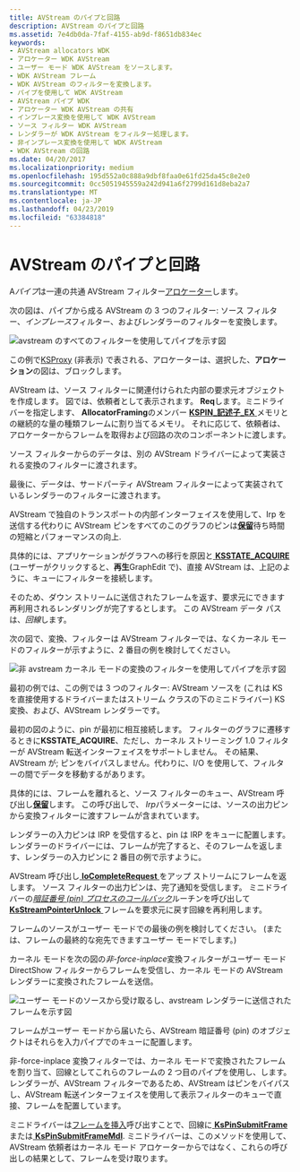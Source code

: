```yaml
---
title: AVStream のパイプと回路
description: AVStream のパイプと回路
ms.assetid: 7e4db0da-7faf-4155-ab9d-f8651db834ec
keywords:
- AVStream allocators WDK
- アロケーター WDK AVStream
- ユーザー モード WDK AVStream をソースします。
- WDK AVStream フレーム
- WDK AVStream のフィルターを変換します。
- パイプを使用して WDK AVStream
- AVStream パイプ WDK
- アロケーター WDK AVStream の共有
- インプレース変換を使用して WDK AVStream
- ソース フィルター WDK AVStream
- レンダラーが WDK AVStream をフィルター処理します。
- 非インプレース変換を使用して WDK AVStream
- WDK AVStream の回路
ms.date: 04/20/2017
ms.localizationpriority: medium
ms.openlocfilehash: 195d552a0c888a9dbf8faa0e61fd25da45c8e2e0
ms.sourcegitcommit: 0cc5051945559a242d941a6f2799d161d8eba2a7
ms.translationtype: MT
ms.contentlocale: ja-JP
ms.lasthandoff: 04/23/2019
ms.locfileid: "63384818"
---
```

# <a name="avstream-pipes-and-circuits"></a>AVStream のパイプと回路





A*パイプ*は一連の共通 AVStream フィルター[アロケーター](avstream-allocators.md)します。

次の図は、パイプから成る AVStream の 3 つのフィルター: ソース フィルター、*インプレース*フィルター、およびレンダラーのフィルターを変換します。

![avstream のすべてのフィルターを使用してパイプを示す図](images/pipe1.png)

この例で[KSProxy](https://msdn.microsoft.com/library/windows/hardware/ff560877) (非表示) で表される、アロケーターは、選択した、**アロケーション**の図は、ブロックします。

AVStream は、ソース フィルターに関連付けられた内部の要求元オブジェクトを作成します。 図では、依頼者として表示されます。 **Req**します。ミニドライバーを指定します、 **AllocatorFraming**のメンバー [ **KSPIN\_記述子\_EX** ](https://msdn.microsoft.com/library/windows/hardware/ff563534)メモリとの継続的な量の種類フレームに割り当てるメモリ。 それに応じて、依頼者は、アロケーターからフレームを取得および回路の次のコンポーネントに渡します。

ソース フィルターからのデータは、別の AVStream ドライバーによって実装される変換のフィルターに渡されます。

最後に、データは、サードパーティ AVStream フィルターによって実装されているレンダラーのフィルターに渡されます。

AVStream で独自のトランスポートの内部インターフェイスを使用して、Irp を送信する代わりに AVStream ピンをすべてのこのグラフのピンは[**保留**](https://msdn.microsoft.com/library/windows/hardware/ff548336)待ち時間の短縮とパフォーマンスの向上.

具体的には、アプリケーションがグラフへの移行を原因と[ **KSSTATE\_ACQUIRE** ](https://msdn.microsoft.com/library/windows/hardware/ff566856) (ユーザーがクリックすると、**再生**GraphEdit で)、直接 AVStream は、上記のように、キューにフィルターを接続します。

そのため、ダウン ストリームに送信されたフレームを返す、要求元にできます再利用されるレンダリングが完了するとします。 この AVStream データ パスは、*回線*します。

次の図で、変換、フィルターは AVStream フィルターでは、なくカーネル モードのフィルターが示すように、2 番目の例を検討してください。

![非 avstream カーネル モードの変換のフィルターを使用してパイプを示す図](images/pipe2.png)

最初の例では、この例では 3 つのフィルター: AVStream ソースを (これは KS を直接使用するドライバーまたはストリーム クラスの下のミニドライバー) KS 変換、および、AVStream レンダラーです。

最初の図のように、pin が最初に相互接続します。 フィルターのグラフに遷移するときに**KSSTATE\_ACQUIRE**、ただし、カーネル ストリーミング 1.0 フィルターが AVStream 転送インターフェイスをサポートしません。 その結果、AVStream が; ピンをバイパスしません。代わりに、I/O を使用して、フィルターの間でデータを移動するがあります。

具体的には、フレームを離れると、ソース フィルターのキュー、AVStream 呼び出し[**保留**](https://msdn.microsoft.com/library/windows/hardware/ff548336)します。 この呼び出しで、 *Irp*パラメーターには、ソースの出力ピンから変換フィルターに渡すフレームが含まれています。

レンダラーの入力ピンは IRP を受信すると、pin は IRP をキューに配置します。 レンダラーのドライバーには、フレームが完了すると、そのフレームを返します、レンダラーの入力ピンに 2 番目の例で示すように。

AVStream 呼び出し[ **IoCompleteRequest** ](https://msdn.microsoft.com/library/windows/hardware/ff548343)をアップ ストリームにフレームを返します。 ソース フィルターの出力ピンは、完了通知を受信します。 ミニドライバーの[*暗証番号 (pin) プロセスのコールバック*](https://msdn.microsoft.com/library/windows/hardware/ff556351)ルーチンを呼び出して[ **KsStreamPointerUnlock** ](https://msdn.microsoft.com/library/windows/hardware/ff567137)フレームを要求元に戻す回線を再利用します。

フレームのソースがユーザー モードでの最後の例を検討してください。 (または、フレームの最終的な宛先できますユーザー モードでします。)

カーネル モードを次の図の*非-force-inplace*変換フィルターがユーザー モード DirectShow フィルターからフレームを受信し、カーネル モードの AVStream レンダラーに変換されたフレームを送信。

![ユーザー モードのソースから受け取るし、avstream レンダラーに送信されたフレームを示す図](images/pipe3.png)

フレームがユーザー モードから届いたら、AVStream 暗証番号 (pin) のオブジェクトはそれらを入力パイプでのキューに配置します。

非-force-inplace 変換フィルターでは、カーネル モードで変換されたフレームを割り当て、回線としてこれらのフレームの 2 つ目のパイプを使用し、します。 レンダラーが、AVStream フィルターであるため、AVStream はピンをバイパスし、AVStream 転送インターフェイスを使用して表示フィルターのキューで直接、フレームを配置しています。

ミニドライバーは[フレームを挿入](frame-injection.md)呼び出すことで、回線に[ **KsPinSubmitFrame** ](https://msdn.microsoft.com/library/windows/hardware/ff563529)または[ **KsPinSubmitFrameMdl**](https://msdn.microsoft.com/library/windows/hardware/ff563530). ミニドライバーは、このメソッドを使用して、AVStream 依頼者はカーネル モード アロケーターからではなく、これらの呼び出しの結果として、フレームを受け取ります。

 

 




